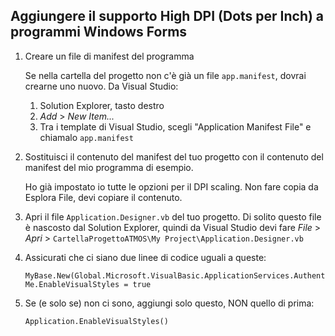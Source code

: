 ## Aggiungere il supporto High DPI (Dots per Inch) a programmi Windows Forms


1. Creare un file di manifest del programma

	Se nella cartella del progetto non c'è già un file `app.manifest`, dovrai crearne uno nuovo.
	Da Visual Studio:
	 1. Solution Explorer, tasto destro
	 2. _Add_ > _New Item..._
	 3. Tra i template di Visual Studio, scegli "Application Manifest File" e chiamalo `app.manifest`


2. Sostituisci il contenuto del manifest del tuo progetto con il contenuto del manifest del mio programma di esempio.
	
	Ho già impostato io tutte le opzioni per il DPI scaling. Non fare copia da Esplora File, devi copiare il contenuto.


3. Apri il file `Application.Designer.vb` del tuo progetto. Di solito questo file è nascosto dal Solution Explorer,
   quindi da Visual Studio devi fare _File_ > _Apri_ > `CartellaProgettoATMOS\My Project\Application.Designer.vb`


4. Assicurati che ci siano due linee di codice uguali a queste:

	```
	MyBase.New(Global.Microsoft.VisualBasic.ApplicationServices.AuthenticationMode.Windows)
	Me.EnableVisualStyles = true
	```


5. Se (e solo se) non ci sono, aggiungi solo questo, NON quello di prima:

	```
	Application.EnableVisualStyles()
	```
